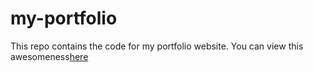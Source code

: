 # my-portfolio
This repo contains the code for my portfolio website. You can view this awesomeness[here](https://je-ni.github.io/my-portfolio/)
